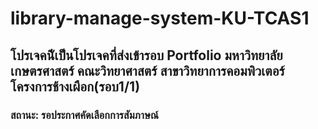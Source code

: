 # library-manage-system-KU-TCAS1

<h2>โปรเจคนีัเป็นโปรเจคที่ส่งเข้ารอบ Portfolio มหาวิทยาลัยเกษตรศาสตร์ คณะวิทยาศาสตร์ สาขาวิทยาการคอมพิวเตอร์ โครงการช้างเผือก(รอบ1/1)</h2>
<h3>สถานะ: รอประกาศคัดเลือกการสัมภาษณ์</h3>
